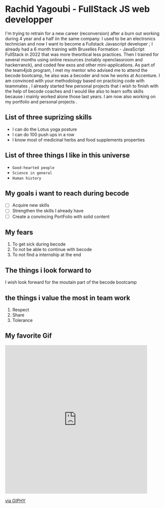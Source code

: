 # Rachid Yagoubi - FullStack JS web developper

<p>I'm trying to retrain for a new career (reconversion) after a burn out working during 4 year and a half iin the same company. I used to be an electronics technician and now I want to become a Fullstack Javascript developer ; I already had a 6 month training with Bruxelles Formation - JavaScript FullStack in 2022 that was more theoritical less practices. Then I trained for several months using online resources (notably openclassroom and hackerranck), and coded  few exos and other mini-applications. As part of the team4job program, I met my mentor who advised me to attend the becode bootcamp, he also was a becoder and now he works at Accenture. I am convinced with your methodology based on practicing code with teammates , I already started few personal projects that i wish to finish with the help of becode coaches and I would like also to learn softs skills because i mainly worked alone those last years. I am now also working on my portfolio and personal projects . </p>

## List of three suprizing skills

* I can do the Lotus yoga posture 
* I can do 100 push ups in a row
* I know most of medicinal herbs and food supplements properties

## List of three things I like in this universe

* `Good-hearted people`
* `Science in general`
* `Human history`

## My goals i want to reach during becode

- [ ] Acquire new skills 
- [ ] Strengthen the skills I already have
- [ ] Create a convincing PortFolio with solid content 

## My fears 

1. To get sick during becode
2. To not be able to continue with becode
3. To not find a internship at the end

## The things i look forward to 

I wish look forward for the moutain part of the becode bootcamp

## the things i value the most in team work

1. Respect
2. Share
3. Tolerance

## My favorite Gif



<iframe src="https://giphy.com/embed/de9SDw6PGRsubN1o3X" width="461" height="480" frameBorder="0" class="giphy-embed" allowFullScreen style="margin:auto;"></iframe><p><a href="https://giphy.com/gifs/reaction-mood-de9SDw6PGRsubN1o3X">via GIPHY</a></p>